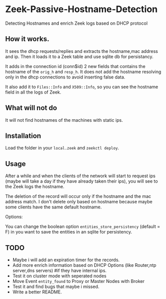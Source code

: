 # Zeek-Passive-Hostname-Detection
Detecting Hostnames and enrich Zeek logs based on DHCP protocol

## How it works.

It sees the dhcp requests/replies and extracts the hostname,mac address and ip.
Then it loads it to a Zeek table and use sqlite db for persistancy.

It adds in the connection id (conn$id) 2 new fields that contains the hostname of the `orig_h` and `resp_h`. It does not add the
hostname resolving only in the dhcp connections to avoid inserting false data.

It also add it to `Files::Info` and `X509::Info`, so you can see the hostname field in all the logs of Zeek.

## What will not do

It will not find hostnames of the machines with static ips.

## Installation


Load  the folder in your `local.zeek` and `zeekctl deploy`. 


## Usage

After a while and when the clients of the network will start to request ips (maybe will take a day if they have already taken their ips), you will see to the Zeek logs the hostname.

The deletion of the record will occur only if the hostname and the mac address match. I don't delete only based on hostname because maybe some clients have the same default hostname.

Options:

You can change the boolean option `entities_store_persistency` (default = F) in you want to save the entities in an sqlite for persistency.


## TODO

- Maybe i will add an expiration timer for the records.
- Add more enrich information based on DHCP Options (like Router,ntp server,dns servers) #if they have internal ips.
- Test it on cluster mode with seperated nodes
- Move Event `entity_found` to Proxy or Master Nodes with Broker
- Test it and find bugs that maybe i missed.
- Write a better README.
